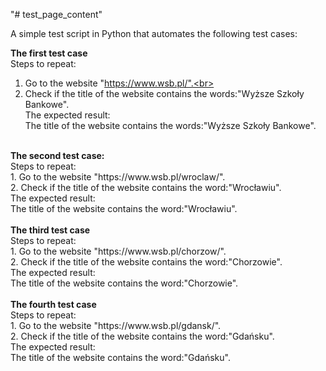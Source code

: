 "# test_page_content" 

A simple test script in Python that automates the following test cases:

<b>The first test case</b><br>
Steps to repeat:<br>
1. Go to the website "https://www.wsb.pl/".<br>
2. Check if the title of the website contains the words:"Wyższe Szkoły Bankowe".<br>
The expected result:<br>
The title of the website contains the words:"Wyższe Szkoły Bankowe".
<br>
<b>The second test case:</b><br>
Steps to repeat:<br>
1. Go to the website "https://www.wsb.pl/wroclaw/".<br>
2. Check if the title of the website contains the word:"Wrocławiu".<br>
The expected result:<br>
The title of the website contains the word:"Wrocławiu".<br>
<br>
<b>The third test case</b><br>
Steps to repeat:<br>
1. Go to the website "https://www.wsb.pl/chorzow/".<br>
2. Check if the title of the website contains the word:"Chorzowie".<br>
The expected result:<br>
The title of the website contains the word:"Chorzowie".<br>
<br>
<b>The fourth test case</b><br>
Steps to repeat:<br>
1. Go to the website "https://www.wsb.pl/gdansk/".<br>
2. Check if the title of the website contains the word:"Gdańsku".<br>
The expected result:<br>
The title of the website contains the word:"Gdańsku".
